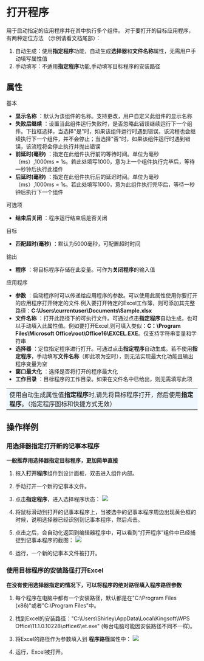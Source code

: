 # 打开程序

用于启动指定的应用程序并在其中执行多个组件。
对于要打开的目标应用程序，有两种定位方法 （示例请看文档尾部）：
1. 自动生成：使用**指定程序**功能，自动生成**选择器**和**文件名称**属性，无需用户手动填写属性值
2. 手动填写：不适用**指定程序**功能,手动填写目标程序的安装路径

## 属性
基本
- **显示名称** ：默认为该组件的名称。支持更改，用户自定义此组件的显示名称
- **失败后继续** ：设置当此组件运行失败时，是否忽略此错误继续运行下一个组件。下拉框选择，当选择"是"时，如果该组件运行时遇到错误，该流程也会继续执行下一个组件，并不会停止；当选择"否"时，如果该组件运行时遇到错误，该流程将会停止执行并抛出错误
- **前延时(毫秒)** ：指定在此组件执行前的等待时间。单位为毫秒（ms）,1000ms = 1s。若此处填写1000，意为上一个组件执行完毕后，等待一秒钟后执行此组件
- **后延时(毫秒)** ：指定在此组件执行后的延迟时间。单位为毫秒（ms）,1000ms = 1s。若此处填写1000，意为此组件执行完毕后，等待一秒钟后执行下一个组件


可选项
- **结束后关闭** ：程序运行结束后是否关闭

目标
- **匹配超时(毫秒)** ：默认为5000毫秒，可配置超时时间

输出
- **程序** ：将目标程序存储在此变量。可作为**关闭程序**的输入值

应用程序
- **参数** ：启动程序时可以传递给应用程序的参数。可以使用此属性使用你要打开的应用程序打开特定的文件.例入要打开特定的Excel工作簿，则可添加其完整路径：**C:\Users\currentuser\Documents\Sample.xlsx**
- **文件名称** ：打开此路径下的可执行文件。可通过点击**指定程序**自动生成，也可以手动填入此属性值。例如要打开Excel,则可填入类似：**C：\Program Files\Microsoft Office\root\Office16\EXCEL.EXE**。仅支持字符串变量和字符串
- **选择器** ：定位指定程序进行打开。可通过点击**指定程序**自动生成。若不使用**指定程序**，手动填写**文件名称**（即此项为空时），则无法实现最大化功能且输出程序变量为空
- **窗口最大化** ：选择是否将打开的程序最大化
- **工作目录** ：目标程序的工作目录。如果在文件名中已给出，则无需填写此项

<table><td bgcolor=	#F0F8FF>使用自动生成属性值<b>指定程序</b>时,请先将目标程序打开，然后使用<b>指定程序</b>。（指定程序图标和快捷方式无效）</td></table>

## 操作样例

### 用选择器指定打开新的记事本程序
**一般推荐用选择器指定目标程序，更加简单直接**

1. 拖入**打开程序**组件到设计面板，双击进入组件内部。

2. 手动打开一个新的记事本文件。

3. 点击**指定程序**，进入选择程序状态：
![](https://docimages.blob.core.chinacloudapi.cn/images/Activities/openApp-1.png)

4. 将鼠标滑动到打开的记事本程序上，当被选中的记事本程序周边出现黄色框的时候，说明选择器已经识别到记事本程序，然后点击。

5. 点击之后，会自动化返回到编辑器程序中，可以看到“打开程序”组件中已经捕捉到记事本程序的截图：
![](https://docimages.blob.core.chinacloudapi.cn/images/Activities/openApp-2.png)

6. 运行，一个新的记事本文件被打开。


### 使用目标程序的安装路径打开Excel
**在没有使用选择器指定的情况下，可以将程序的绝对路径填入程序路径参数**

1. 每个程序在电脑中都有一个安装路径，默认都是在"C:\Program Files (x86)"或者"C:\Program Files"中。

2. 找到Excel的安装路径："C:\Users\Shirley\AppData\Local\Kingsoft\WPS Office\11.1.0.10228\office6\et.exe" (每台电脑可能因安装路径不同不一样)。

3. 将Excel的路径作为参数填入到 **程序路径**属性中：
![](https://docimages.blob.core.chinacloudapi.cn/images/Activities/openApp-3.png )

4. 运行，Excel被打开。